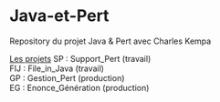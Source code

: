 # Java-et-Pert
Repository du projet Java &amp; Pert avec Charles Kempa

[Les projets](https://docs.google.com/document/d/1U1izqsI4ViI38Yj6vZ3Ux-vNvvGVDb7UHlwuQU_4D2Q/edit)
  SP  : Support_Pert      (travail)  
  FIJ : File_in_Java      (travail)  
  GP  : Gestion_Pert      (production)  
  EG  : Enonce_Génération (production)  
  
